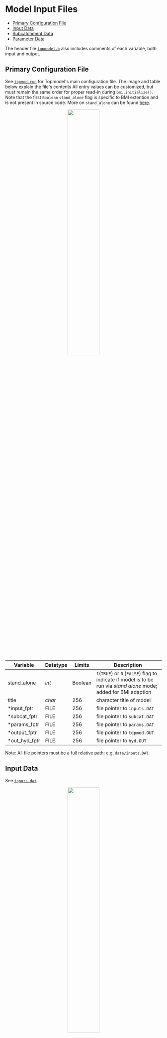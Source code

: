 # Model Input Files

- [Primary Configuration File](#primary-configuration-file)
- [Input Data](#input-data)
- [Subcatchment Data](#subcatchment-data)
- [Parameter Data](#parameter-data)

The header file [`topmodel.h`](../include/topmodel.h) also includes comments of each variable, both input and output.

## Primary Configuration File
See [`topmod.run`](../data/topmod.run) for Topmodel's main configuration file.
The image and table below explain the file's contents
All entry values can be customized, but must remain the same order for proper read-in during `bmi.initialize()`.
Note that the first `Boolean` `stand_alone` flag is specific to BMI extention and is not present in source code.
More on `stand_alone` can be found [here](./STAND_ALONE.md).

<p align="center">
  <img src="https://github.com/madMatchstick/topmodel/blob/doc-update-bmi-v2.0/docs/img/topmod_run.PNG" width=45% height=45% >
</p>

| Variable | Datatype | Limits | Description |
| -------- | -------- | ------ | ----------- |
| stand_alone    | *int*    | Boolean | `1`(`TRUE`) or `0` (`FALSE`) flag to indicate if model is to be run via *stand alone* mode; added for BMI adaption |
| title          | *char*   | 256     | character title of model |
| \*input_fptr   | FILE   | 256     | file pointer to `inputs.DAT`  |
| \*subcat_fptr  | FILE   | 256     | file pointer to `subcat.DAT`  |
| \*params_fptr  | FILE   | 256     | file pointer to `params.DAT`  |
| \*output_fptr  | FILE   | 256     | file pointer to `topmod.OUT`  |
| \*out_hyd_fptr | FILE   | 256     | file pointer to `hyd.OUT`     |

Note: All file pointers must be a full relative path; e.g. `data/inputs.DAT`.

## Input Data
See [`inputs.dat`](../data/inputs.dat).

<p align="center">
  <img src="https://github.com/madMatchstick/topmodel/blob/doc-update-bmi-v2.0/docs/img/inputs_dat.PNG" width=45% height=45% >
</p>

| Variable | Datatype | Units | Description |
| -------- | -------- | ----- | ----------- |
| nstep  | *int* |   | total number of simulation periods |
| dt     | *int* | hours  | size of timestep  |
| rain   | *double* |  meters/hour | rainfall rate  |
| pe     | *double* |  meters/hour | potential evapotranspiration  |
| Qobs   | *double* |  meters/hour | observed discharge   |

## Subcatchment Data
See [`subcat.dat`](../data/subcat.dat).

<p align="center">
  <img src="https://github.com/madMatchstick/topmodel/blob/doc-update-bmi-v2.0/docs/img/subcat_dat.PNG" width=75% height=75% >
</p>

| Variable | Datatype | Limits | Units | Description |
| -------- | -------- | ------ | ----- | ----------- |
| num_sub_catchments | *int* |   |   | number of subcatments; BMI adaption always sets to 1 as loop to be handled by framework  |
| imap | *int* | Boolean  |   | ordinarily tells code to write map; NOT IMPLEMENTED |
| yes_print_output | *int*  | Boolean |   | set equal to `1` to print output files |
| subcat   | *char* | 256 |   | the name of each sub-catchment  |
| num_topodex_values  | *int* |   |   | number of topodex histogram values |
| area  | *double* | % | meters^2 | catchment area as % to whole catchment (set to 1) |
| dist_area_lnaotb | *double* | % | meters | the distribution of area corresponding to ln(A/tanB) histo. |
| lnaotb | *double* | % | meters | ln(a/tanB) values |
| num_channels  | *int* |   |    | number of channels |
| cum_dist_area_with_dist  | *double* | % | meters  | channel cum. distr. of area with distance |
| dist_from_outlet | *double* | % | meters  | distance from outlet to point on channel with area known |

## Parameter Data
See [`params.dat`](../data/params.dat).

<p align="center">
  <img src="https://github.com/madMatchstick/topmodel/blob/doc-update-bmi-v2.0/docs/img/params_dat.PNG" width=55% height=55% >
</p>

| Variable | Datatype | Limits | Units | Description |
| -------- | -------- | ------ | ----- | ----------- |
| subcat  | *char* | 256  |   | character title of subcatment; often same as model title  |
| szm     | *double* |   | meters | exponential scaling parameter for the decline of transmissivity with increase in storage deficit; units of depth  |
| t0   | *double* |   |  ln(meters^2) | areal average of ln(a/tanB)  |
| td   | *double* |   |  hours | unsaturated zone time delay per unit storage deficit  |
| chv  | *double* |   |  meters/hour | average channel flow velocity   |
| rv  | *double* |   |  meters/hour | internal overland flow routing velocity   |
| srmax  | *double* |   |  meters | maximum root zone storage deficit   |
| Q0  | *double* |   |  meters/hour | initial subsurface flow per unit area   |
| sr0  | *double* |   |  meters | initial root zone storage deficit below field capacity   |
| infex  | *int* | Boolean |   | set to `1` to call subroutine to do infiltration excess calcs; not usually appropriate in catchments where Topmodel is applicable (shallow highly permeable soils); default to `0` |
| xk0  | *double* |   |  meters/hour | surface soil hydraulic conductivity |
| hf | *double* |   |  meters | wetting front suction for G&A soln. |
| dth | *double* |   |   | water content change across the wetting front; dimensionless |